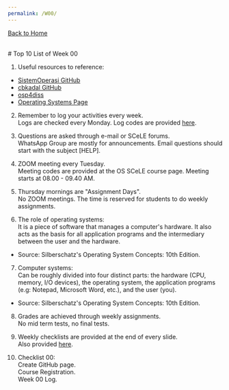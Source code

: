 ```yaml
---
permalink: /W00/
---
```

[Back to Home](../)

<br>
# Top 10 List of Week 00

1. Useful resources to reference: <br>
 - [SistemOperasi GitHub](https://github.com/UI-FASILKOM-OS/SistemOperasi/)<br>
 - [cbkadal GitHub](https://github.com/cbkadal/os202)<br>
 - [osp4diss](https://osp4diss.vlsm.org)<br>
 - [Operating Systems Page](https://os.vlsm.org/)

2. Remember to log your activities every week.<br>
Logs are checked every Monday. 
Log codes are provided [here](https://osp4diss.vlsm.org/ETC/logCodes.txt).

3. Questions are asked through e-mail or SCeLE forums.<br>
WhatsApp Group are mostly for announcements. 
Email questions should start with the subject [HELP].

4. ZOOM meeting every Tuesday.<br>
Meeting codes are provided at the OS SCeLE course page. 
Meeting starts at 08.00 - 09.40 AM.

5. Thursday mornings are "Assignment Days".<br>
No ZOOM meetings. 
The time is reserved for students to do weekly assignments.

6. The role of operating systems:<br>
It is a piece of software that manages a computer's hardware.
It also acts as the basis for all application programs and the intermediary between the user and the hardware.<br>
 - Source: Silberschatz's Operating System Concepts: 10th Edition.

7. Computer systems:<br>
Can be roughly divided into four distinct parts: the hardware (CPU, memory, I/O devices), 
the operating system, the application programs (e.g: Notepad, Microsoft Word, etc.), and the user (you).
 - Source: Silberschatz's Operating System Concepts: 10th Edition.

8. Grades are achieved through weekly assignments.<br>
No mid term tests, no final tests.

9. Weekly checklists are provided at the end of every slide.<br>
Also provided [here](https://github.com/UI-FASILKOM-OS/SistemOperasi/tree/master/Slides).

10. Checklist 00: <br>
Create GitHub page.<br>
Course Registration.<br>
Week 00 Log.<br> 

